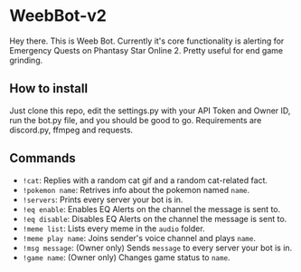 # WeebBot-v2

Hey there. This is Weeb Bot. Currently it's core functionality is alerting for Emergency Quests on Phantasy Star Online 2. Pretty useful for end game grinding.

## How to install

Just clone this repo, edit the settings.py with your API Token and Owner ID, run the bot.py file, and you should be good to go. Requirements are discord.py, ffmpeg and requests.

## Commands

- `!cat`: Replies with a random cat gif and a random cat-related fact.
- `!pokemon name`: Retrives info about the pokemon named `name`.
- `!servers`: Prints every server your bot is in.
- `!eq enable`: Enables EQ Alerts on the channel the message is sent to.
- `!eq disable`: Disables EQ Alerts on the channel the message is sent to.
- `!meme list`: Lists every meme in the ``audio`` folder.
- `!meme play name`: Joins sender's voice channel and plays ``name``.
- `!msg message`: (Owner only) Sends `message` to every server your bot is in.
- `!game name`: (Owner only) Changes game status to `name`.
